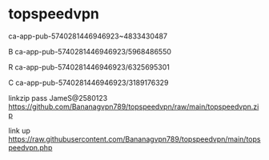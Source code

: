 # topspeedvpn
ca-app-pub-5740281446946923~4833430487  

B
ca-app-pub-5740281446946923/5968486550

R
ca-app-pub-5740281446946923/6325695301

C
ca-app-pub-5740281446946923/3189176329

linkzip pass JameS@2580123
https://github.com/Bananagvpn789/topspeedvpn/raw/main/topspeedvpn.zip

link up
https://raw.githubusercontent.com/Bananagvpn789/topspeedvpn/main/topspeedvpn.php
